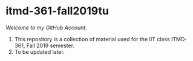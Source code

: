 # itmd-361-fall2019tu

<i>Welcome to my GitHub Account.</i>
<ol>
  <li>This repository is a collection of material used for the IIT class ITMD-361, Fall 2019 semester.</li>
   <li>To be updated later.</li>
</ol>
